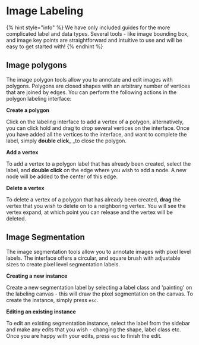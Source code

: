 # Image Labeling

{% hint style="info" %}
We have only included guides for the more complicated label and data types. Several tools - like image bounding box, and image key points are straightforward and intuitive to use and will be easy to get started with!
{% endhint %}

## Image polygons

The image polygon tools allow you to annotate and edit images with polygons. Polygons are closed shapes with an arbitrary number of vertices that are joined by edges. You can perform the following actions in the polygon labeling interface:

**Create a polygon**

Click on the labeling interface to add a vertex of a polygon, alternatively, you can click hold and drag to drop several vertices on the interface. Once you have added all the vertices to the interface, and want to complete the label, simply **double click**_ _to close the polygon. 

**Add a vertex**

To add a vertex to a polygon label that has already been created, select the label, and **double click** on the edge where you wish to add a node. A new node will be added to the center of this edge. 

**Delete a vertex**

To delete a vertex of a polygon that has already been created, **drag** the vertex that you wish to delete on to a neighboring vertex. You will see the vertex expand, at which point you can release and the vertex will be deleted. 

## Image Segmentation

The image segmentation tools allow you to annotate images with pixel level labels. The interface offers a circular, and square brush with adjustable sizes to create pixel level segmentation labels. 

**Creating a new instance**

Create a new segmentation label by selecting a label class and 'painting' on the labeling canvas - this will draw the pixel segmentation on the canvas. To create the instance, simply press `esc`.

**Editing an existing instance**

To edit an existing segmentation instance, select the label from the sidebar and make any edits that you wish - changing the shape, label class etc. Once you are happy with your edits, press `esc` to finish the edit. 
